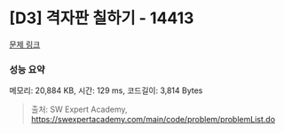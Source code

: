 # [D3] 격자판 칠하기 - 14413 

[문제 링크](https://swexpertacademy.com/main/code/problem/problemDetail.do?contestProbId=AYEXgKnKKg0DFARx) 

### 성능 요약

메모리: 20,884 KB, 시간: 129 ms, 코드길이: 3,814 Bytes



> 출처: SW Expert Academy, https://swexpertacademy.com/main/code/problem/problemList.do